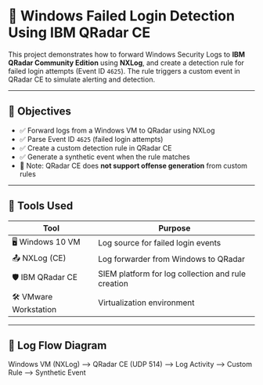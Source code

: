 # 🚨 Windows Failed Login Detection Using IBM QRadar CE

This project demonstrates how to forward Windows Security Logs to **IBM QRadar Community Edition** using **NXLog**, and create a detection rule for failed login attempts (Event ID `4625`). The rule triggers a custom event in QRadar CE to simulate alerting and detection.

---

## 📌 Objectives

- ✅ Forward logs from a Windows VM to QRadar using NXLog
- ✅ Parse Event ID `4625` (failed login attempts)
- ✅ Create a custom detection rule in QRadar CE
- ✅ Generate a synthetic event when the rule matches
- 🚫 Note: QRadar CE does **not support offense generation** from custom rules

---

## 🧰 Tools Used

| Tool | Purpose |
|------|---------|
| 🖥️ Windows 10 VM | Log source for failed login events |
| 📤 NXLog (CE) | Log forwarder from Windows to QRadar |
| 🛡️ IBM QRadar CE | SIEM platform for log collection and rule creation |
| 🛠️ VMware Workstation | Virtualization environment |

---

## 🔄 Log Flow Diagram
Windows VM (NXLog) --> QRadar CE (UDP 514) --> Log Activity --> Custom Rule --> Synthetic Event

